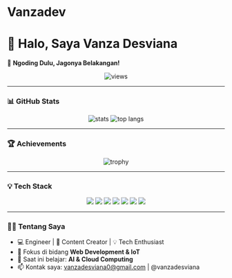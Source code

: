 # Vanzadev
# 👋 Halo, Saya Vanza Desviana 

🚀 **Ngoding Dulu, Jagonya Belakangan!**  

<p align="center">
  <img src="https://komarev.com/ghpvc/?username=USERNAMEKAMU&label=Profile%20Views&color=blue&style=flat" alt="views" />
</p>

---

### 📊 GitHub Stats
<p align="center">
  <img src="https://github-readme-stats.vercel.app/api?username=vanzades&show_icons=true&theme=radical" alt="stats" />
  <img src="https://github-readme-stats.vercel.app/api/top-langs/?username=USERNAMEKAMU&layout=compact&theme=radical" alt="top langs" />
</p>

---

### 🏆 Achievements
<p align="center">
  <img src="https://github-profile-trophy.vercel.app/?username=vanzades&theme=darkhub&margin-w=15&margin-h=15" alt="trophy" />
</p>

---

### 💡 Tech Stack
<p align="center">
  <img src="https://img.shields.io/badge/ESP32-blue?style=for-the-badge&logo=espressif" />
  <img src="https://img.shields.io/badge/FREERTOS-orange?style=for-the-badge&logo=freertos" />
  <img src="https://img.shields.io/badge/Raspberry%20Pi-C51A4A?style=for-the-badge&logo=raspberrypi" />
  <img src="https://img.shields.io/badge/Python-3776AB?style=for-the-badge&logo=python&logoColor=white" />
  <img src="https://img.shields.io/badge/AI-green?style=for-the-badge&logo=openai" />
  <img src="https://img.shields.io/badge/JavaScript-F7DF1E?style=for-the-badge&logo=javascript&logoColor=black" />
  <img src="https://img.shields.io/badge/Docker-2496ED?style=for-the-badge&logo=docker&logoColor=white" />
</p>

---

### 👨‍💻 Tentang Saya
- 💻 Engineer | 🎥 Content Creator | 💡 Tech Enthusiast  
- 🔭 Fokus di bidang **Web Development & IoT**  
- 🌱 Saat ini belajar: **AI & Cloud Computing**  
- 📫 Kontak saya: vanzadesviana0@gmail.com | @vanzadesviana

